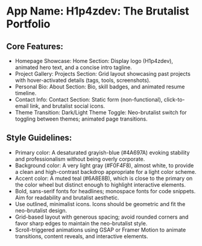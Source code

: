 # **App Name**: H1p4zdev: The Brutalist Portfolio

## Core Features:

- Homepage Showcase: Home Section: Display logo (H1p4zdev), animated hero text, and a concise intro tagline.
- Project Gallery: Projects Section: Grid layout showcasing past projects with hover-activated details (tags, tools, screenshots).
- Personal Bio: About Section: Bio, skill badges, and animated resume timeline.
- Contact Info: Contact Section: Static form (non-functional), click-to-email link, and brutalist social icons.
- Theme Transition: Dark/Light Theme Toggle: Neo-brutalist switch for toggling between themes; animated page transitions.

## Style Guidelines:

- Primary color: A desaturated grayish-blue (#4A697A) evoking stability and professionalism without being overly corporate.
- Background color: A very light gray (#F0F4F8), almost white, to provide a clean and high-contrast backdrop appropriate for a light color scheme.
- Accent color: A muted teal (#6A8E8B), which is close to the primary on the color wheel but distinct enough to highlight interactive elements.
- Bold, sans-serif fonts for headlines; monospace fonts for code snippets. Aim for readability and brutalist aesthetic.
- Use outlined, minimalist icons. Icons should be geometric and fit the neo-brutalist design.
- Grid-based layout with generous spacing; avoid rounded corners and favor sharp edges to maintain the neo-brutalist style.
- Scroll-triggered animations using GSAP or Framer Motion to animate transitions, content reveals, and interactive elements.